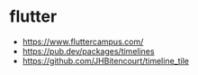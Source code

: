 # flutter
- https://www.fluttercampus.com/ 
- https://pub.dev/packages/timelines
- https://github.com/JHBitencourt/timeline_tile
